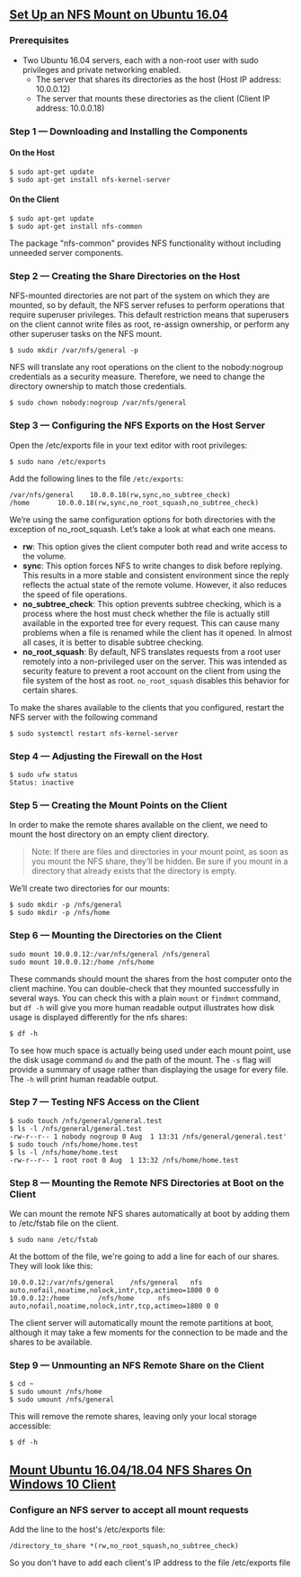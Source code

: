 ## [Set Up an NFS Mount on Ubuntu 16.04](https://www.digitalocean.com/community/tutorials/how-to-set-up-an-nfs-mount-on-ubuntu-16-04)

### Prerequisites

* Two Ubuntu 16.04 servers, each with a non-root user with sudo privileges and private networking enabled.
  * The server that shares its directories as the host (Host IP address: 10.0.0.12)
  * The server that mounts these directories as the client (Client IP address: 10.0.0.18)
 
### Step 1 — Downloading and Installing the Components

#### On the Host

```
$ sudo apt-get update
$ sudo apt-get install nfs-kernel-server
```

#### On the Client

```
$ sudo apt-get update
$ sudo apt-get install nfs-common
```
The package "nfs-common" provides NFS functionality without including unneeded server components. 

### Step 2 — Creating the Share Directories on the Host

NFS-mounted directories are not part of the system on which they are mounted, so by default, the NFS server refuses to perform 
operations that require superuser privileges. This default restriction means that superusers on the client cannot write files 
as root, re-assign ownership, or perform any other superuser tasks on the NFS mount.

```
$ sudo mkdir /var/nfs/general -p
```
NFS will translate any root operations on the client to the nobody:nogroup credentials as a security measure. Therefore, we need to change the directory ownership to match those credentials.

```
$ sudo chown nobody:nogroup /var/nfs/general
```

### Step 3 — Configuring the NFS Exports on the Host Server

Open the /etc/exports file in your text editor with root privileges:
```
$ sudo nano /etc/exports
```
Add the following lines to the file ```/etc/exports```:
```
/var/nfs/general    10.0.0.18(rw,sync,no_subtree_check)
/home       10.0.0.18(rw,sync,no_root_squash,no_subtree_check)
```

We’re using the same configuration options for both directories with the exception of no_root_squash. Let’s take a look at what each one means.

* **rw**: This option gives the client computer both read and write access to the volume.
* **sync**: This option forces NFS to write changes to disk before replying. This results in a more stable and consistent environment since the reply reflects the actual state of the remote volume. However, it also reduces the speed of file operations.
* **no_subtree_check**: This option prevents subtree checking, which is a process where the host must check whether the file is actually still available in the exported tree for every request. This can cause many problems when a file is renamed while the client has it opened. In almost all cases, it is better to disable subtree checking.
* **no_root_squash**: By default, NFS translates requests from a root user remotely into a non-privileged user on the server. This was intended as security feature to prevent a root account on the client from using the file system of the host as root. ```no_root_squash``` disables this behavior for certain shares.

To make the shares available to the clients that you configured, restart the NFS server with the following command
```
$ sudo systemctl restart nfs-kernel-server
```

### Step 4 — Adjusting the Firewall on the Host

```
$ sudo ufw status
Status: inactive
```

### Step 5 — Creating the Mount Points on the Client

In order to make the remote shares available on the client, we need to mount the host directory on an empty client directory.

> Note: If there are files and directories in your mount point, as soon as you mount the NFS share, they’ll be hidden. 
> Be sure if you mount in a directory that already exists that the directory is empty.

We’ll create two directories for our mounts:
```
$ sudo mkdir -p /nfs/general
$ sudo mkdir -p /nfs/home
```

### Step 6 — Mounting the Directories on the Client

```
sudo mount 10.0.0.12:/var/nfs/general /nfs/general
sudo mount 10.0.0.12:/home /nfs/home
```

These commands should mount the shares from the host computer onto the client machine. You can double-check that they mounted successfully in several ways. You can check this with a plain ```mount``` or ```findmnt``` command, but ```df -h``` will give you more human readable output illustrates how disk usage is displayed differently for the nfs shares:

```
$ df -h
```

To see how much space is actually being used under each mount point, use the disk usage command ```du``` and the path of the mount. The ```-s``` flag will provide a summary of usage rather than displaying the usage for every file. The ```-h``` will print human readable output.

### Step 7 — Testing NFS Access on the Client

```
$ sudo touch /nfs/general/general.test
$ ls -l /nfs/general/general.test
-rw-r--r-- 1 nobody nogroup 0 Aug  1 13:31 /nfs/general/general.test'
$ sudo touch /nfs/home/home.test
$ ls -l /nfs/home/home.test
-rw-r--r-- 1 root root 0 Aug  1 13:32 /nfs/home/home.test
```

### Step 8 — Mounting the Remote NFS Directories at Boot on the Client

We can mount the remote NFS shares automatically at boot by adding them to /etc/fstab file on the client.

```
$ sudo nano /etc/fstab
```

At the bottom of the file, we're going to add a line for each of our shares. They will look like this:

```
10.0.0.12:/var/nfs/general    /nfs/general   nfs auto,nofail,noatime,nolock,intr,tcp,actimeo=1800 0 0
10.0.0.12:/home       /nfs/home      nfs auto,nofail,noatime,nolock,intr,tcp,actimeo=1800 0 0
```
The client server will automatically mount the remote partitions at boot, although it may take a few moments for the connection to be made and the shares to be available.

### Step 9 — Unmounting an NFS Remote Share on the Client

```
$ cd ~
$ sudo umount /nfs/home
$ sudo umount /nfs/general
```
This will remove the remote shares, leaving only your local storage accessible:

```
$ df -h
```

## [Mount Ubuntu 16.04/18.04 NFS Shares On Windows 10 Client](https://websiteforstudents.com/mount-ubuntu-16-04-17-10-18-04-nfs-shares-on-windows-10-client/)

### Configure an NFS server to accept all mount requests
Add the line to the host's /etc/exports file:
```
/directory_to_share *(rw,no_root_squash,no_subtree_check)
```
So you don't have to add each client's IP address to the file /etc/exports file


